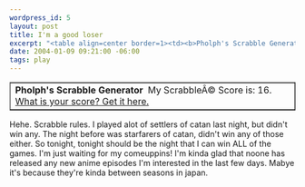 ```yaml
--- 
wordpress_id: 5
layout: post
title: I'm a good loser
excerpt: "<table align=center border=1><td><b>Pholph's Scrabble Generator</b><br><img src='http://www.solfire.com/scrabble/j.gif'><img src='http://www.solfire.com/scrabble/a.gif'><img src='http://www.solfire.com/scrabble/m.gif'><img src='http://www.solfire.com/scrabble/u.gif'><img src='http://www.solfire.com/scrabble/r.gif'><img src='http://www.solfire.com/scrabble/a.gif'><img src='http://www.solfire.com/scrabble/a.gif'><br>My Scrabble\xC3\x82\xC2\xA9 Score is: 16."
date: 2004-01-09 09:21:00 -06:00
tags: play
---
```

<table border="1" align="center">
<tbody>
<tr>
<td><strong>Pholph's Scrabble Generator</strong>
<img src="http://www.solfire.com/scrabble/j.gif" alt="" /><img src="http://www.solfire.com/scrabble/a.gif" alt="" /><img src="http://www.solfire.com/scrabble/m.gif" alt="" /><img src="http://www.solfire.com/scrabble/u.gif" alt="" /><img src="http://www.solfire.com/scrabble/r.gif" alt="" /><img src="http://www.solfire.com/scrabble/a.gif" alt="" /><img src="http://www.solfire.com/scrabble/a.gif" alt="" />
My ScrabbleÂ© Score is: 16.
<a href="http://www.solfire.com/scrabble/">What is your score? Get it here.</a></td>
</tr>
</tbody>
</table>
Hehe. Scrabble rules.  I played alot of settlers of catan last night, but didn't win any.  The night before was starfarers of catan, didn't win any of those either.  So tonight, tonight should be the night that I can win ALL of the games.   I'm just waiting for my comeuppins!   I'm kinda glad that noone has released any new anime episodes I'm interested in the last few days.  Mabye it's because they're kinda between seasons in japan.
